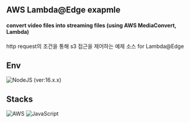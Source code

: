 ## AWS Lambda@Edge exapmle

#### convert video files into streaming files (using AWS MediaConvert, Lambda)
http request의 조건을 통해 s3 접근을 제어하는 예제 소스 for Lambda@Edge

## Env
![NodeJS](https://img.shields.io/badge/node.js-6DA55F?style=for-the-badge&logo=node.js&logoColor=white)
(ver:16.x.x)

## Stacks
![AWS](https://img.shields.io/badge/AWS-%23FF9900.svg?style=for-the-badge&logo=amazon-aws&logoColor=white)
![JavaScript](https://img.shields.io/badge/javascript-%23323330.svg?style=for-the-badge&logo=javascript&logoColor=%23F7DF1E)


